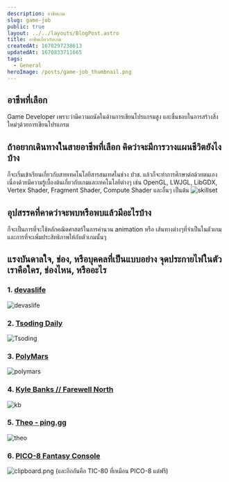 ```yaml
---
description: อาชีพเกม
slug: game-job
public: true
layout: ../../layouts/BlogPost.astro
title: อาชีพเกี่ยวกับเกม
createdAt: 1670297238613
updatedAt: 1670833711665
tags:
  - General
heroImage: /posts/game-job_thumbnail.png
---
```

## อาชีพที่เลือก
Game Developer เพราะว่ามีความถนัดในด้านการเขียนโปรแกรมสูง และชื่นชอบในการสร้างสิ่งใหม่ๆด้วยการเขียนโปรแกรม
## ถ้าอยากเดินทางในสายอาชีพที่เลือก คิดว่าจะมีการวางแผนชีวิตยังไงบ้าง
ก็จะเริ่มเข้าเรียนเกี่ยวกับสายเทคโนโลยีสารสนเทศในช่วง ปวช. แล้วก็จะทำการศึกษาต่อด้วยตนเอง เนื่องด้วยมีความรู้เบื้องต้นเกี่ยวกับเกมและเทคโนโลยีต่างๆ เช่น OpenGL, LWJGL, LibGDX, Vertex Shader, Fragment Shader, Compute Shader และอื่นๆ เป็นต้น
![skillset](/posts/game-job_skillset.png)
## อุปสรรคที่คาดว่าจะพบหรือพบแล้วมีอะไรบ้าง
ก็จะเป็นการที่จะใช้หลักคณิตศาสตร์ในการคำนวน animation หรือ เส้นทางต่างๆที่จำเป็นในตัวเกม และการที่จะเพิ่มประสิทธิภาพให้กับตัวเกมนั้นๆ 
## แรงบันดาลใจ, ช่อง, หรือบุคคลที่เป็นแบบอย่าง จุดประกายไฟในตัวเราคือใคร, ช่องไหน, หรืออะไร
### 1. [devaslife](https://www.youtube.com/@devaslife)
![devaslife](/posts/game-job_devaslife.png)
### 2. [Tsoding Daily](https://www.youtube.com/@TsodingDaily)
![Tsoding](/posts/game-job_tsoding.png)
### 3. [PolyMars](https://www.youtube.com/@PolyMars)
![polymars](/posts/game-job_polymars.png)
### 4. [Kyle Banks // Farewell North](https://www.youtube.com/@kylebanks)
![kb](/posts/game-job_kb.png)
### 5. [Theo - ping.gg](https://www.youtube.com/@t3dotgg)
![theo](/posts/game-job_theo.png)
### 6. [PICO-8 Fantasy Console](https://www.lexaloffle.com/pico-8.php)
![clipboard.png](/posts/game-job_clipboard-png.png)
(และอีกอันคือ TIC-80 ที่เหมือน PICO-8 แต่ฟรี)